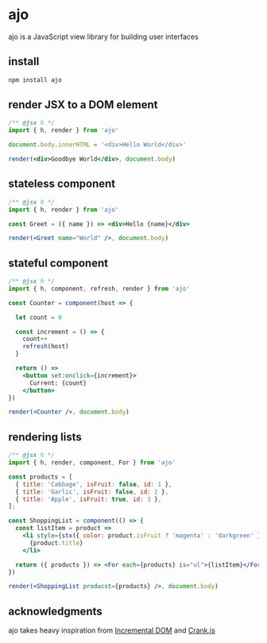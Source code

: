 # ajo
ajo is a JavaScript view library for building user interfaces

## install

```sh
npm install ajo
```

## render JSX to a DOM element

```jsx
/** @jsx h */
import { h, render } from 'ajo'

document.body.innerHTML = '<div>Hello World</div>'

render(<div>Goodbye World</div>, document.body)
```

## stateless component

```jsx
/** @jsx h */
import { h, render } from 'ajo'

const Greet = ({ name }) => <div>Hello {name}</div>

render(<Greet name="World" />, document.body)
```

## stateful component

```jsx
/** @jsx h */
import { h, component, refresh, render } from 'ajo'

const Counter = component(host => {

  let count = 0

  const increment = () => {
    count++
    refresh(host)
  }

  return () =>
    <button set:onclick={increment}>
      Current: {count}
    </button>
})

render(<Counter />, document.body)
```

## rendering lists

```jsx
/** @jsx h */
import { h, render, component, For } from 'ajo'

const products = [
  { title: 'Cabbage', isFruit: false, id: 1 },
  { title: 'Garlic', isFruit: false, id: 2 },
  { title: 'Apple', isFruit: true, id: 3 },
];

const ShoppingList = component(() => {
  const listItem = product =>
    <li style={stx({ color: product.isFruit ? 'magenta' : 'darkgreen' })}>
      {product.title}
    </li>

  return ({ products }) => <For each={products} is="ul">{listItem}</For>
})

render(<ShoppingList producst={products} />, document.body)
```

## acknowledgments
ajo takes heavy inspiration from [Incremental DOM](https://github.com/google/incremental-dom) and [Crank.js](https://github.com/bikeshaving/crank)
